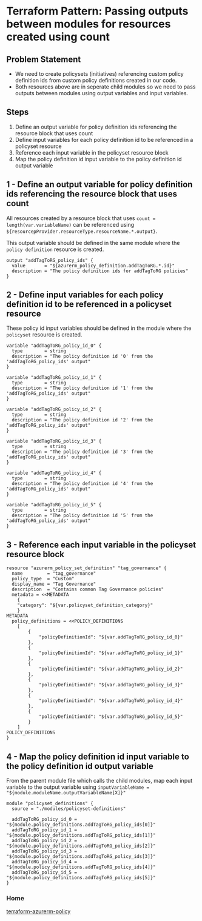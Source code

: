 # Terraform Pattern: Passing outputs between modules for resources created using count

## Problem Statement

* We need to create policysets (initiatives) referencing custom policy definition ids from custom policy definitions created in our code.
* Both resources above are in seperate child modules so we need to pass outputs between modules using output variables and input variables.

## Steps

1. Define an output variable for policy definition ids referencing the resource block that uses count
2. Define input variables for each policy definition id to be referenced in a policyset resource
3. Reference each input variable in the policyset resource block
4. Map the policy definition id input variable to the policy definition id output variable

## 1 - Define an output variable for policy definition ids referencing the resource block that uses count

All resources created by a resource block that uses `count = length(var.variableName)` can be referenced using `${resourcepProvider.resourceType.resourceName.*.output}`.

This output variable should be defined in the same module where the `policy definition` resource is created.

```hcl
output "addTagToRG_policy_ids" {
  value       = "${azurerm_policy_definition.addTagToRG.*.id}"
  description = "The policy definition ids for addTagToRG policies"
}
```

## 2 - Define input variables for each policy definition id to be referenced in a policyset resource

These policy id input variables should be defined in the module where the `policyset` resource is created.

```hcl
variable "addTagToRG_policy_id_0" {
  type        = string
  description = "The policy definition id '0' from the 'addTagToRG_policy_ids' output"
}

variable "addTagToRG_policy_id_1" {
  type        = string
  description = "The policy definition id '1' from the 'addTagToRG_policy_ids' output"
}

variable "addTagToRG_policy_id_2" {
  type        = string
  description = "The policy definition id '2' from the 'addTagToRG_policy_ids' output"
}

variable "addTagToRG_policy_id_3" {
  type        = string
  description = "The policy definition id '3' from the 'addTagToRG_policy_ids' output"
}

variable "addTagToRG_policy_id_4" {
  type        = string
  description = "The policy definition id '4' from the 'addTagToRG_policy_ids' output"
}

variable "addTagToRG_policy_id_5" {
  type        = string
  description = "The policy definition id '5' from the 'addTagToRG_policy_ids' output"
}
```

## 3 - Reference each input variable in the policyset resource block

```hcl
resource "azurerm_policy_set_definition" "tag_governance" {
  name         = "tag_governance"
  policy_type  = "Custom"
  display_name = "Tag Governance"
  description  = "Contains common Tag Governance policies"
  metadata = <<METADATA
    {
    "category": "${var.policyset_definition_category}"
    }
METADATA
  policy_definitions = <<POLICY_DEFINITIONS
    [
        {
            "policyDefinitionId": "${var.addTagToRG_policy_id_0}"
        },
        {
            "policyDefinitionId": "${var.addTagToRG_policy_id_1}"
        },
        {
            "policyDefinitionId": "${var.addTagToRG_policy_id_2}"
        },     
        {
            "policyDefinitionId": "${var.addTagToRG_policy_id_3}"
        },
        {
            "policyDefinitionId": "${var.addTagToRG_policy_id_4}"
        },
        {
            "policyDefinitionId": "${var.addTagToRG_policy_id_5}"
        }
    ]
POLICY_DEFINITIONS
}
```

## 4 - Map the policy definition id input variable to the policy definition id output variable

From the parent module file which calls the child modules, map each input variable to the output variable using `inputVariableName = "${module.moduleName.outputVariableName[X]}"`

```hcl
module "policyset_definitions" {
  source = "./modules/policyset-definitions"

  addTagToRG_policy_id_0 = "${module.policy_definitions.addTagToRG_policy_ids[0]}"
  addTagToRG_policy_id_1 = "${module.policy_definitions.addTagToRG_policy_ids[1]}"
  addTagToRG_policy_id_2 = "${module.policy_definitions.addTagToRG_policy_ids[2]}"
  addTagToRG_policy_id_3 = "${module.policy_definitions.addTagToRG_policy_ids[3]}"
  addTagToRG_policy_id_4 = "${module.policy_definitions.addTagToRG_policy_ids[4]}"
  addTagToRG_policy_id_5 = "${module.policy_definitions.addTagToRG_policy_ids[5]}"
}
```

### Home
[terraform-azurerm-policy](https://globalbao.github.io/terraform-azurerm-policy/)
